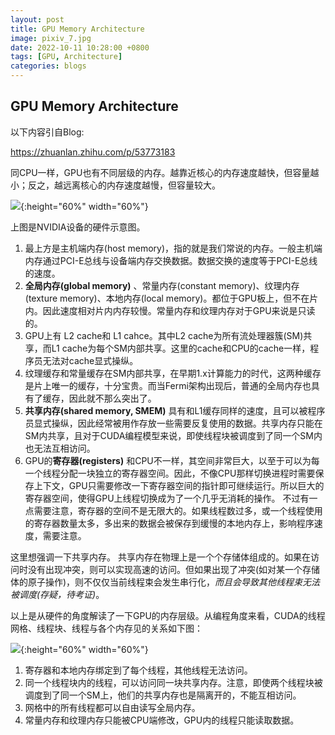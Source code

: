 ```yaml
---
layout: post
title: GPU Memory Architecture
image: pixiv_7.jpg
date: 2022-10-11 10:28:00 +0800
tags: [GPU, Architecture]
categories: blogs
---
```



## GPU Memory Architecture

以下内容引自Blog:

https://zhuanlan.zhihu.com/p/53773183


同CPU一样，GPU也有不同层级的内存。越靠近核心的内存速度越快，但容量越小；反之，越远离核心的内存速度越慢，但容量较大。

![](https://pic4.zhimg.com/80/v2-f40c0b301c39da9230f169f3702f1d97_720w.webp){:height="60%" width="60%"}

上图是NVIDIA设备的硬件示意图。

1. 最上方是主机端内存(host memory)，指的就是我们常说的内存。一般主机端内存通过PCI-E总线与设备端内存交换数据。数据交换的速度等于PCI-E总线的速度。
2. **全局内存(global memory)** 、常量内存(constant memory)、纹理内存(texture memory)、本地内存(local memory)。都位于GPU板上，但不在片内。因此速度相对片内内存较慢。常量内存和纹理内存对于GPU来说是只读的。
3. GPU上有 L2 cache和 L1 cahce。其中L2 cache为所有流处理器簇(SM)共享，而L1 cache为每个SM内部共享。这里的cache和CPU的cache一样，程序员无法对cache显式操纵。
4. 纹理缓存和常量缓存在SM内部共享，在早期1.x计算能力的时代，这两种缓存是片上唯一的缓存，十分宝贵。而当Fermi架构出现后，普通的全局内存也具有了缓存，因此就不那么突出了。
5. **共享内存(shared memory, SMEM)** 具有和L1缓存同样的速度，且可以被程序员显式操纵，因此经常被用作存放一些需要反复使用的数据。共享内存只能在SM内共享，且对于CUDA编程模型来说，即使线程块被调度到了同一个SM内也无法互相访问。
6. GPU的**寄存器(registers)** 和CPU不一样，其空间非常巨大，以至于可以为每一个线程分配一块独立的寄存器空间。因此，不像CPU那样切换进程时需要保存上下文，GPU只需要修改一下寄存器空间的指针即可继续运行。所以巨大的寄存器空间，使得GPU上线程切换成为了一个几乎无消耗的操作。
不过有一点需要注意，寄存器的空间不是无限大的。如果线程数过多，或一个线程使用的寄存器数量太多，多出来的数据会被保存到缓慢的本地内存上，影响程序速度，需要注意。


这里想强调一下共享内存。
共享内存在物理上是一个个存储体组成的。如果在访问时没有出现冲突，则可以实现高速的访问。但如果出现了冲突(如对某一个存储体的原子操作)，则不仅仅当前线程束会发生串行化，*而且会导致其他线程束无法被调度(存疑，待考证)*。

以上是从硬件的角度解读了一下GPU的内存层级。从编程角度来看，CUDA的线程网格、线程块、线程与各个内存见的关系如下图：

![](https://pic3.zhimg.com/80/v2-c716333e7f0716d080c6b24383fb368e_720w.webp){:height="60%" width="60%"}

1. 寄存器和本地内存绑定到了每个线程，其他线程无法访问。
2. 同一个线程块内的线程，可以访问同一块共享内存。注意，即使两个线程块被调度到了同一个SM上，他们的共享内存也是隔离开的，不能互相访问。
3. 网格中的所有线程都可以自由读写全局内存。
4. 常量内存和纹理内存只能被CPU端修改，GPU内的线程只能读取数据。
